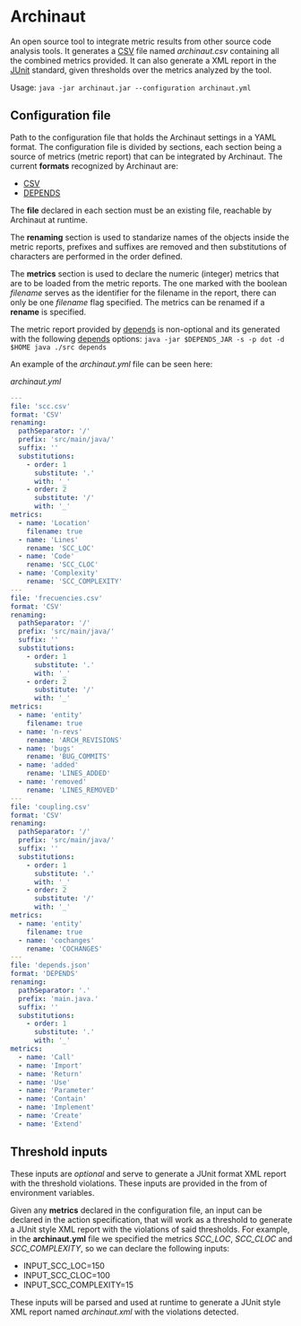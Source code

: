 # Archinaut
An open source tool to integrate metric results from other source code analysis tools. It generates a [CSV](https://en.wikipedia.org/wiki/Comma-separated_values) file named *archinaut.csv* containing all the combined metrics provided.
It can also generate a XML report in the [JUnit](https://www.ibm.com/docs/en/z-open-unit-test/2.0.x?topic=SSZHNR_2.0.0/com.ibm.rsar.analysis.codereview.cobol.doc/topics/cac_useresults_junit.html) standard, given thresholds over the metrics analyzed by the tool. 

Usage: `java -jar archinaut.jar --configuration archinaut.yml`

## Configuration file

Path to the configuration file that holds the Archinaut settings in a YAML format. The configuration file is divided by sections, each section being a source of metrics (metric report) that can be integrated by Archinaut. The current **formats** recognized by Archinaut are: 

* [CSV](https://en.wikipedia.org/wiki/Comma-separated_values)
* [DEPENDS](https://github.com/multilang-depends/depends)

The **file** declared in each section must be an existing file, reachable by Archinaut at runtime.

The **renaming** section is used to standarize names of the objects inside the metric reports, prefixes and suffixes are removed and then substitutions of characters are performed in the order defined.

The **metrics** section is used to declare the numeric (integer) metrics that are to be loaded from the metric reports. The one marked with the boolean *filename* serves as the identifier for the filename in the report, there can only be one *filename* flag specified. The metrics can be renamed if a **rename** is specified.

The metric report provided by [depends](https://github.com/multilang-depends/depends) is non-optional and its generated with the following [depends](https://github.com/multilang-depends/depends) options: `java -jar $DEPENDS_JAR -s -p dot -d $HOME java ./src depends`

An example of the *archinaut.yml* file can be seen here:

_archinaut.yml_
```YAML
---
file: 'scc.csv'
format: 'CSV'
renaming:
  pathSeparator: '/'
  prefix: 'src/main/java/'
  suffix: ''
  substitutions:
    - order: 1
      substitute: '.'
      with: '_'
    - order: 2
      substitute: '/'
      with: '_'
metrics:
  - name: 'Location'
    filename: true
  - name: 'Lines'
    rename: 'SCC_LOC'
  - name: 'Code'
    rename: 'SCC_CLOC'
  - name: 'Complexity'
    rename: 'SCC_COMPLEXITY'
---
file: 'frecuencies.csv'
format: 'CSV'
renaming:
  pathSeparator: '/'
  prefix: 'src/main/java/'
  suffix: ''
  substitutions:
    - order: 1
      substitute: '.'
      with: '_'
    - order: 2
      substitute: '/'
      with: '_'
metrics:
  - name: 'entity'
    filename: true
  - name: 'n-revs'
    rename: 'ARCH_REVISIONS'
  - name: 'bugs'
    rename: 'BUG_COMMITS'
  - name: 'added'
    rename: 'LINES_ADDED'
  - name: 'removed'
    rename: 'LINES_REMOVED'
---
file: 'coupling.csv'
format: 'CSV'
renaming:
  pathSeparator: '/'
  prefix: 'src/main/java/'
  suffix: ''
  substitutions:
    - order: 1
      substitute: '.'
      with: '_'
    - order: 2
      substitute: '/'
      with: '_'
metrics:
  - name: 'entity'
    filename: true
  - name: 'cochanges'
    rename: 'COCHANGES'
---
file: 'depends.json'
format: 'DEPENDS'
renaming:
  pathSeparator: '.'
  prefix: 'main.java.'
  suffix: ''
  substitutions:
    - order: 1
      substitute: '.'
      with: '_'
metrics:
  - name: 'Call'
  - name: 'Import'
  - name: 'Return'
  - name: 'Use'
  - name: 'Parameter'
  - name: 'Contain'
  - name: 'Implement'
  - name: 'Create'
  - name: 'Extend'

```
## Threshold inputs

These inputs are *optional* and serve to generate a JUnit format XML report with the threshold violations. These inputs are provided in the from of environment variables.

Given any **metrics** declared in the configuration file, an input can be declared in the action specification, that will work as a threshold to generate a JUnit style XML report with the violations of said thresholds. For example, in the **archinaut.yml** file we specified the metrics *SCC_LOC*, *SCC_CLOC* and *SCC_COMPLEXITY*, so we can declare the following inputs:

* INPUT_SCC_LOC=150
* INPUT_SCC_CLOC=100
* INPUT_SCC_COMPLEXITY=15

These inputs will be parsed and used at runtime to generate a JUnit style XML report named *archinaut.xml* with the violations detected.
